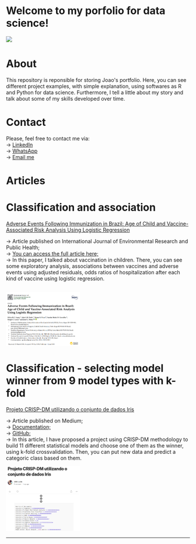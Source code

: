 # Welcome to my porfolio for data science!

[<img src="https://img.shields.io/badge/Author-JoaoLucas-f39f37">](https://www.linkedin.com/in/jo%C3%A3o-lucas-42407b35/)

# About
This repository is reponsible for storing Joao's portfolio. Here, you can see different project examples, with simple explanation, using softwares as R and Python for data science. 
Furthermore, I tell a little about my story and talk about some of my skills developed over time.

# Contact
Please, feel free to contact me via: <br>
&#8594; <a href="https://www.linkedin.com/in/jo%C3%A3o-lucas-42407b35/">LinkedIn</a> <br>
&#8594; <a href="https://wa.me/+5551985765763/">WhatsApp</a> <br>
&#8594; <a href="mailto:joao_perin32@hotmail.com">Email me </a> <br>

# Articles

# Classification and association
<a href="https://www.mdpi.com/1660-4601/15/6/1149"> Adverse Events Following Immunization in Brazil: Age of Child and Vaccine-Associated Risk Analysis Using Logistic Regression </a>

&#8594; Article published on International Journal of Environmental Research and Public Health; <br>
&#8594; <a href="https://www.mdpi.com/1660-4601/15/6/1149">You can access the full article here; </a> <br> 
&#8594; In this paper, I talked about vaccination in children. There, you can see some exploratory analysis, associations between vaccines and adverse events using adjusted residuals, odds ratios of hospitalization after each kind of vaccine using logistic regression. <br> 

[<img src="aepi_article_title_and_authors.png" width="40%" >](https://www.mdpi.com/1660-4601/15/6/1149)
------------------------------------------------------------------------------------------------------------------------------ 
# Classification - selecting model winner from 9 model types with k-fold
<a href="https://medium.com/@joaolucasrpt/projeto-crisp-dm-utilizando-o-conjunto-de-dados-iris-0f98de856a56"> Projeto CRISP-DM utilizando o conjunto de dados Iris </a>

&#8594; Article published on Medium; <br>
&#8594; <a href="https://medium.com/@joaolucasrpt/projeto-crisp-dm-utilizando-o-conjunto-de-dados-iris-0f98de856a56">Documentation; </a> <br> 
&#8594; <a href="https://github.com/JoaoLucasPerin/Iris.git">GitHub; </a> <br>
&#8594; In this article, I have proposed a project using CRISP-DM methodology to build 11 different statistical models and choose one of them as the winner, using k-fold crossvalidation. Then, you can put new data and predict a categoric class based on them. <br> 

[<img src="crisp_in_iris.png" width="40%" >](https://medium.com/@joaolucasrpt/projeto-crisp-dm-utilizando-o-conjunto-de-dados-iris-0f98de856a56)

------------------------------------------------------------------------------------------------------------------------------


